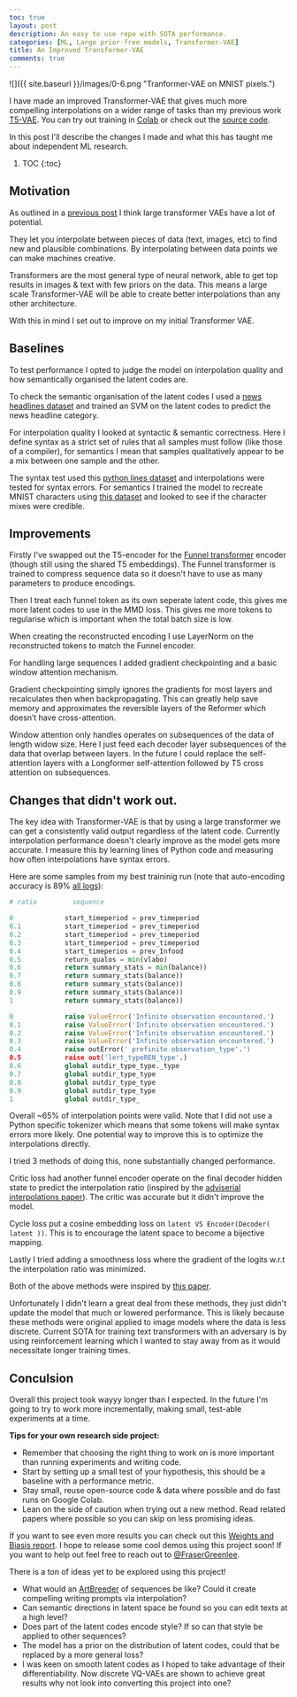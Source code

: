 ```yaml
---
toc: true
layout: post
description: An easy to use repo with SOTA performance.
categories: [ML, Large prior-free models, Transformer-VAE]
title: An Improved Transformer-VAE
comments: true
---
```


![]({{ site.baseurl }}/images/0-6.png "Tranformer-VAE on MNIST pixels.")

I have made an improved Transformer-VAE that gives much more compelling interpolations on a wider range of tasks than my previous work [T5-VAE](https://fraser-greenlee.github.io/2020/08/13/Transformers-as-Variational-Autoencoders.html).
You can try out training in [Colab](https://colab.research.google.com/drive/1S8sUSkc_7ON00HDnse1MUXTTflo59VxA?usp=sharing) or check out the [source code](https://github.com/Fraser-Greenlee/transformer-vae).

In this post I'll describe the changes I made and what this has taught me about independent ML research.

1. TOC
{:toc}

## Motivation

As outlined in a [previous post](https://fraser-greenlee.github.io/2020/08/13/Transformers-as-Variational-Autoencoders.html) I think large transformer VAEs have a lot of potential.

They let you interpolate between pieces of data (text, images, etc) to find new and plausible combinations.
By interpolating between data points we can make machines creative.

Transformers are the most general type of neural network, able to get top results in images & text with few priors on the data.
This means a large scale Transformer-VAE will be able to create better interpolations than any other architecture.

With this in mind I set out to improve on my initial Transformer VAE.

## Baselines

To test performance I opted to judge the model on interpolation quality and how semantically organised the latent codes are.

To check the semantic organisation of the latent codes I used a [news headlines dataset](https://huggingface.co/datasets/Fraser/news-category-dataset) and trained an SVM on the latent codes to predict the news headline category.

For interpolation quality I looked at syntactic & semantic correctness.
Here I define syntax as a strict set of rules that all samples must follow (like those of a compiler), for semantics I mean that samples qualitatively appear to be a mix between one sample and the other.

The syntax test used this [python lines dataset](https://huggingface.co/datasets/Fraser/python-lines) and interpolations were tested for syntax errors.
For semantics I trained the model to recreate MNIST characters using [this dataset](https://huggingface.co/datasets/Fraser/mnist-text-small) and looked to see if the character mixes were credible.

## Improvements

Firstly I've swapped out the T5-encoder for the [Funnel transformer](https://arxiv.org/pdf/2006.03236.pdf) encoder (though still using the shared T5 embeddings).
The Funnel transformer is trained to compress sequence data so it doesn't have to use as many parameters to produce encodings.

Then I treat each funnel token as its own seperate latent code, this gives me more latent codes to use in the MMD loss.
This gives me more tokens to regularise which is important when the total batch size is low.

When creating the reconstructed encoding I use LayerNorm on the reconstructed tokens to match the Funnel encoder.

For handling large sequences I added gradient checkpointing and a basic window attention mechanism.

Gradient checkpointing simply ignores the gradients for most layers and recalculates then when backpropagating.
This can greatly help save memory and approximates the reversible layers of the Reformer which doesn’t have cross-attention.

Window attention only handles operates on subsequences of the data of length widow size.
Here I just feed each decoder layer subsequences of the data that overlap between layers.
In the future I could replace the self-attention layers with a Longformer self-attention followed by T5 cross attention on subsequences.

## Changes that didn't work out.

The key idea with Transformer-VAE is that by using a large transformer we can get a consistently valid output regardless of the latent code.
Currently interpolation performance doesn't clearly improve as the model gets more accurate.
I measure this by learning lines of Python code and measuring how often interpolations have syntax errors.

Here are some samples from my best traininig run (note that auto-encoding accuracy is 89% [all logs](https://wandb.ai/fraser/transformer-vae-tests/runs/e1r7vvru?workspace=user-fraser)):

```python
# ratio         sequence                                                valid

0             start_timeperiod = prev_timeperiod                        T
0.1           start_timeperiod = prev_timeperiod                        T
0.2           start_timeperiod = prev_timeperiod                        T
0.3           start_timeperiod = prev_timeperiod                        T
0.4           start_timeperios = prev_Infood                            T
0.5           return_qualos = min(vlabo)                                T
0.6           return summary_stats = min(balance))                      False
0.7           return summary_stats(balance))                            False
0.8           return summary_stats(balance))                            False
0.9           return summary_stats(balance))                            False
1             return summary_stats(balance))                            False

0             raise ValueError('Infinite observation encountered.')     T
0.1           raise ValueError('Infinite observation encountered.')     T
0.2           raise ValueError('Infinite observation encountered.')     T
0.3           raise ValueError('Infinite observation encountered.')     T
0.4           raise outError(' prefinite observation_type'.')           False
0.5           raise out('lert_typeREN_type'.)                           False
0.6           global outdir_type_type._type                             False
0.7           global outdir_type_type                                   T
0.8           global outdir_type_type                                   T
0.9           global outdir_type_type                                   T
1             global outdir_type_                                       T
```

Overall ~65% of interpolation points were valid.
Note that I did not use a Python specific tokenizer which means that some tokens will make syntax errors more likely.
One potential way to improve this is to optimize the interpolations directly.

I tried 3 methods of doing this, none substantially changed performance.

Critic loss had another funnel encoder operate on the final decoder hidden state to predict the interpolation ratio (inspired by the [adviserial interpolations paper](https://arxiv.org/pdf/1807.07543.pdf)).
The critic was accurate but it didn't improve the model.

Cycle loss put a cosine embedding loss on `latent VS Encoder(Decoder( latent ))`.
This is to encourage the latent space to become a bijective mapping.

Lastly I tried adding a smoothness loss where the gradient of the logits w.r.t the interpolation ratio was minimized.

Both of the above methods were inspired by [this paper](https://arxiv.org/pdf/2008.01487.pdf).

Unfortunately I didn't learn a great deal from these methods, they just didn't update the model that much or lowered performance.
This is likely because these methods were original applied to image models where the data is less discrete.
Current SOTA for training text transformers with an adversary is by using reinforcement learning which I wanted to stay away from as it would necessitate longer training times.

## Conculsion

Overall this project took wayyy longer than I expected.
In the future I'm going to try to work more incrementally, making small, test-able experiments at a time.

**Tips for your own research side project:**
- Remember that choosing the right thing to work on is more important than running experiments and writing code.
- Start by setting up a small test of your hypothesis, this should be a baseline with a performance metric.
- Stay small, reuse open-source code & data where possible and do fast runs on Google Colab.
- Lean on the side of caution when trying out a new method. Read related papers where possible so you can skip on less promising ideas.

If you want to see even more results you can check out this [Weights and Biasis report](https://wandb.ai/fraser/transformer-vae-tests/reports/-WIP-Transformer-VAE-Performance-overview---Vmlldzo0MTQ1OTc).
I hope to release some cool demos using this project soon!
If you want to help out feel free to reach out to [@FraserGreenlee](https://twitter.com/FraserGreenlee).

There is a ton of ideas yet to be explored using this project!
* What would an [ArtBreeder](https://www.artbreeder.com) of sequences be like? Could it create compelling writing prompts via interpolation?
* Can semantic directions in latent space be found so you can edit texts at a high level?
* Does part of the latent codes encode style? If so can that style be applied to other sequences?
* The model has a prior on the distribution of latent codes, could that be replaced by a more general loss?
* I was keen on smooth latent codes as I hoped to take advantage of their differentiability. Now discrete VQ-VAEs are shown to achieve great results why not look into converting this project into one?
